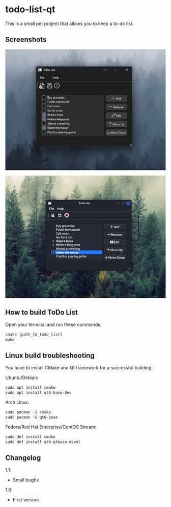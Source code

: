 # todo-list-qt
This is a small pet project that allows you to keep a to-do list.

## Screenshots

![ToDo List on Windows](https://github.com/kirich-yo/todo-list-qt/blob/master/res/screenshots/1.jpg?raw=true)

![ToDo List on Linux](https://github.com/kirich-yo/todo-list-qt/blob/master/res/screenshots/2.jpg?raw=true)

## How to build ToDo List

Open your terminal and run these commands:

```shell
cmake [path_to_todo_list]
make
```

## Linux build troubleshooting

You have to install CMake and Qt framework for a successful building.

Ubuntu/Debian:

```shell
sudo apt install cmake
sudo apt install qt6-base-dev
```

Arch Linux:

```shell
sudo pacman -S cmake
sudo pacman -S qt6-base
```

Fedora/Red Hat Enterprise/CentOS Stream:

```shell
sudo dnf install cmake
sudo dnf install qt6-qtbase-devel
```

## Changelog

1.1:
- Small bugfix

1.0:
- First version
